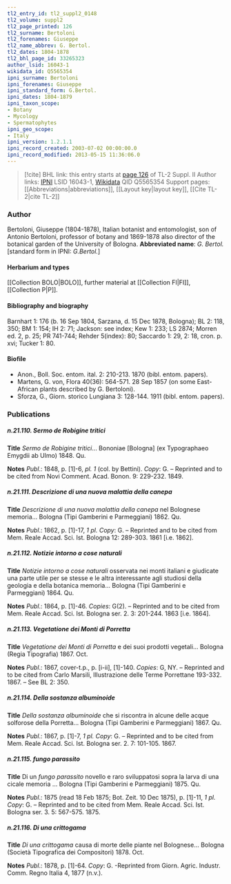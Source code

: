 ```yaml
---
tl2_entry_id: tl2_suppl2_0148
tl2_volume: suppl2
tl2_page_printed: 126
tl2_surname: Bertoloni
tl2_forenames: Giuseppe
tl2_name_abbrev: G. Bertol.
tl2_dates: 1804-1878
tl2_bhl_page_id: 33265323
author_lsid: 16043-1
wikidata_id: Q5565354
ipni_surname: Bertoloni
ipni_forenames: Giuseppe
ipni_standard_form: G.Bertol.
ipni_dates: 1804-1879
ipni_taxon_scope: 
- Botany
- Mycology
- Spermatophytes
ipni_geo_scope: 
- Italy
ipni_version: 1.2.1.1
ipni_record_created: 2003-07-02 00:00:00.0
ipni_record_modified: 2013-05-15 11:36:06.0
---
```


> [!cite] BHL link: this entry starts at [page 126](https://www.biodiversitylibrary.org/page/33265323) of TL-2 Suppl. II
> Author links: [IPNI](https://www.ipni.org/a/16043-1) LSID 16043-1, [Wikidata](https://www.wikidata.org/wiki/Q5565354) QID Q5565354
> Support pages: [[Abbreviations|abbreviations]], [[Layout key|layout key]], [[Cite TL-2|cite TL-2]]

### Author

Bertoloni, Giuseppe (1804-1878), Italian botanist and entomologist, son of Antonio Bertoloni, professor of botany and 1869-1878 also director of the botanical garden of the University of Bologna. 
**Abbreviated name**: *G. Bertol.* \[standard form in IPNI: *G.Bertol.*\]

#### Herbarium and types

[[Collection BOLO|BOLO]], further material at [[Collection FI|FI]], [[Collection P|P]].

#### Bibliography and biography

Barnhart 1: 176 (b. 16 Sep 1804, Sarzana, d. 15 Dec 1878, Bologna); BL 2: 118, 350; BM 1: 154; IH 2: 71; Jackson: see index; Kew 1: 233; LS 2874; Morren ed. 2, p. 25; PR 741-744; Rehder 5(index): 80; Saccardo 1: 29, 2: 18, cron. p. xvi; Tucker 1: 80.

#### Biofile

- Anon., Boll. Soc. entom. ital. 2: 210-213. 1870 (bibl. entom. papers).
- Martens, G. von, Flora 40(36): 564-571. 28 Sep 1857 (on some East-African plants described by G. Bertoloni).
- Sforza, G., Giorn. storico Lungiana 3: 128-144. 1911 (bibl. entom. papers).

### Publications

##### n.21.110. Sermo de Robigine tritici

**Title**
*Sermo de Robigine tritici*... Bononiae \[Bologna\] (ex Typographaeo Emygdii ab Ulmo) 1848. Qu.

**Notes**
*Publ*.: 1848, p. \[1\]-6, *pl. 1* (col. by Bettini). *Copy*: G. – Reprinted and to be cited from Novi Comment. Acad. Bonon. 9: 229-232. 1849.

##### n.21.111. Descrizione di una nuova malattia della canepa

**Title**
*Descrizione di una nuova malattia della canepa* nel Bolognese memoria... Bologna (Tipi Gamberini e Parmeggiani) 1862. Qu.

**Notes**
*Publ*.: 1862, p. \[1\]-17, *1 pl. Copy*: G. – Reprinted and to be cited from Mem. Reale Accad. Sci. Ist. Bologna 12: 289-303. 1861 \[i.e. 1862\].

##### n.21.112. Notizie intorno a cose naturali

**Title**
*Notizie intorno a cose naturali* osservata nei monti italiani e giudicate una parte utile per se stesse e le altra interessante agli studiosi della geologia e della botanica memoria... Bologna (Tipi Gamberini e Parmeggiani) 1864. Qu.

**Notes**
*Publ*.: 1864, p. \[1\]-46. *Copies*: G(2). – Reprinted and to be cited from Mem. Reale Accad. Sci. Ist. Bologna ser. 2. 3: 201-244. 1863 \[i.e. 1864\].

##### n.21.113. Vegetatione dei Monti di Porretta

**Title**
*Vegetatione dei Monti di Porretta* e dei suoi prodotti vegetali... Bologna (Regia Tipografia) 1867. Oct.

**Notes**
*Publ*.: 1867, cover-t.p., p. \[i-ii\], \[1\]-140. *Copies*: G, NY. – Reprinted and to be cited from Carlo Marsili, Illustrazione delle Terme Porrettane 193-332. 1867. – See BL 2: 350.

##### n.21.114. Della sostanza albuminoide

**Title**
*Della sostanza albuminoide* che si riscontra in alcune delle acque solforose della Porretta... Bologna (Tipi Gamberini e Parmeggiani) 1867. Qu.

**Notes**
*Publ*.: 1867, p. \[1\]-7, *1 pl. Copy*: G. – Reprinted and to be cited from Mem. Reale Accad. Sci. Ist. Bologna ser. 2. 7: 101-105. 1867.

##### n.21.115. fungo parassito

**Title**
Di un *fungo parassito* novello e raro sviluppatosi sopra la larva di una cicale memoria ... Bologna (Tipi Gamberini e Parmeggiani) 1875. Qu.

**Notes**
*Publ*.: 1875 (read 18 Feb 1875; Bot. Zeit. 10 Dec 1875), p. \[1\]-11, *1 pl. Copy*: G. – Reprinted and to be cited from Mem. Reale Accad. Sci. Ist. Bologna ser. 3. 5: 567-575. 1875.

##### n.21.116. Di una crittogama

**Title**
*Di una crittogama* causa di morte delle piante nel Bolognese... Bologna (Società Tipografica dei Compositori) 1878. Oct.

**Notes**
*Publ*.: 1878, p. \[1\]-64. *Copy*: G. -Reprinted from Giorn. Agric. Industr. Comm. Regno Italia 4, 1877 (n.v.).

